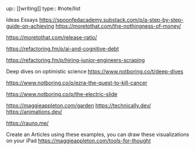 up:: [[writing]]
type:: #note/list 

Ideas Essays
https://spoonfedacademy.substack.com/p/a-step-by-step-guide-on-achieving
https://moretothat.com/the-nothingness-of-money/

https://moretothat.com/release-ratio/

https://refactoring.fm/p/ai-and-cognitive-debt

https://refactoring.fm/p/hiring-junior-engineers-scraping


Deep dives on optimistic science
https://www.notboring.co/t/deep-dives

https://www.notboring.co/p/ezra-the-quest-to-kill-cancer


https://www.notboring.co/p/the-electric-slide


https://maggieappleton.com/garden
https://technically.dev/
https://animations.dev/

https://rauno.me/

Create an Articles using these examples, you can 
draw these visualizations on your iPad
https://maggieappleton.com/tools-for-thought
